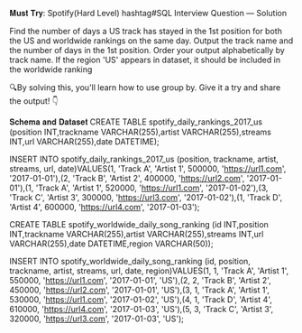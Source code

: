 𝐌𝐮𝐬𝐭 𝐓𝐫𝐲: Spotify(Hard Level) hashtag#SQL Interview Question — Solution

Find the number of days a US track has stayed in the 1st position for both the US and worldwide rankings on the same day. Output the track name and the number of days in the 1st position. Order your output alphabetically by track name. If the region 'US' appears in dataset, it should be included in the worldwide ranking

🔍By solving this, you'll learn how to use group by. Give it a try and share the output! 👇

𝐒𝐜𝐡𝐞𝐦𝐚 𝐚𝐧𝐝 𝐃𝐚𝐭𝐚𝐬𝐞𝐭
CREATE TABLE spotify_daily_rankings_2017_us (position INT,trackname VARCHAR(255),artist VARCHAR(255),streams INT,url VARCHAR(255),date DATETIME);

INSERT INTO spotify_daily_rankings_2017_us (position, trackname, artist, streams, url, date)VALUES(1, 'Track A', 'Artist 1', 500000, 'https://url1.com', '2017-01-01'),(2, 'Track B', 'Artist 2', 400000, 'https://url2.com', '2017-01-01'),(1, 'Track A', 'Artist 1', 520000, 'https://url1.com', '2017-01-02'),(3, 'Track C', 'Artist 3', 300000, 'https://url3.com', '2017-01-02'),(1, 'Track D', 'Artist 4', 600000, 'https://url4.com', '2017-01-03');

CREATE TABLE spotify_worldwide_daily_song_ranking (id INT,position INT,trackname VARCHAR(255),artist VARCHAR(255),streams INT,url VARCHAR(255),date DATETIME,region VARCHAR(50));

INSERT INTO spotify_worldwide_daily_song_ranking (id, position, trackname, artist, streams, url, date, region)VALUES(1, 1, 'Track A', 'Artist 1', 550000, 'https://url1.com', '2017-01-01', 'US'),(2, 2, 'Track B', 'Artist 2', 450000, 'https://url2.com', '2017-01-01', 'US'),(3, 1, 'Track A', 'Artist 1', 530000, 'https://url1.com', '2017-01-02', 'US'),(4, 1, 'Track D', 'Artist 4', 610000, 'https://url4.com', '2017-01-03', 'US'),(5, 3, 'Track C', 'Artist 3', 320000, 'https://url3.com', '2017-01-03', 'US');
